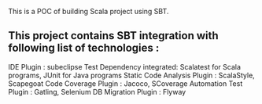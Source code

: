 This is a POC of building Scala project using SBT.

This project contains SBT integration with following list of technologies : 
---------------------------------------------------------------------------
IDE Plugin : subeclipse
Test Dependency integrated: Scalatest for Scala programs, JUnit for Java programs 
Static Code Analysis Plugin : ScalaStyle, Scapegoat
Code Coverage Plugin : Jacoco, SCoverage
Automation Test Plugin : Gatling, Selenium
DB Migration Plugin : Flyway

